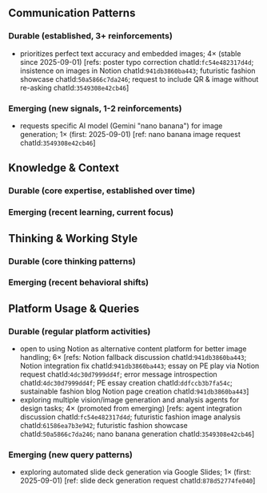 ## Communication Patterns
### Durable (established, 3+ reinforcements)
- prioritizes perfect text accuracy and embedded images; 4× (stable since 2025-09-01) [refs: poster typo correction chatId:`fc54e482317d4d`; insistence on images in Notion chatId:`941db3860ba443`; futuristic fashion showcase chatId:`50a5866c7da246`; request to include QR & image without re-asking chatId:`3549308e42cb46`]

### Emerging (new signals, 1-2 reinforcements)
- requests specific AI model (Gemini "nano banana") for image generation; 1× (first: 2025-09-01) [ref: nano banana image request chatId:`3549308e42cb46`]

## Knowledge & Context
### Durable (core expertise, established over time)

### Emerging (recent learning, current focus)

## Thinking & Working Style
### Durable (core thinking patterns)

### Emerging (recent behavioral shifts)

## Platform Usage & Queries
### Durable (regular platform activities)
- open to using Notion as alternative content platform for better image handling; 6× [refs: Notion fallback discussion chatId:`941db3860ba443`; Notion integration fix chatId:`941db3860ba443`; essay on PE play via Notion request chatId:`4dc30d7999dd4f`; error message introspection chatId:`4dc30d7999dd4f`; PE essay creation chatId:`ddfccb3b7fa54c`; sustainable fashion blog Notion page creation chatId:`941db3860ba443`]
- exploring multiple vision/image generation and analysis agents for design tasks; 4× (promoted from emerging) [refs: agent integration discussion chatId:`fc54e482317d4d`; futuristic fashion image analysis chatId:`61586ea7b3e942`; futuristic fashion showcase chatId:`50a5866c7da246`; nano banana generation chatId:`3549308e42cb46`]

### Emerging (new query patterns)
- exploring automated slide deck generation via Google Slides; 1× (first: 2025-09-01) [ref: slide deck generation request chatId:`878d52774fe040`]